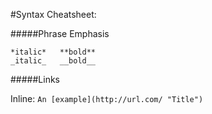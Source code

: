 #Syntax Cheatsheet:

#####Phrase Emphasis
```
*italic*   **bold**
_italic_   __bold__

```

#####Links

Inline:
`An [example](http://url.com/ "Title")`
